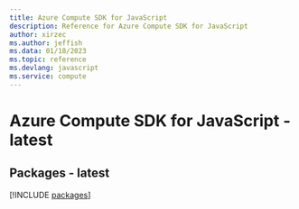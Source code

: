 ```yaml
---
title: Azure Compute SDK for JavaScript
description: Reference for Azure Compute SDK for JavaScript
author: xirzec
ms.author: jeffish
ms.data: 01/18/2023
ms.topic: reference
ms.devlang: javascript
ms.service: compute
---
```

# Azure Compute SDK for JavaScript - latest
## Packages - latest
[!INCLUDE [packages](compute-index.md)]